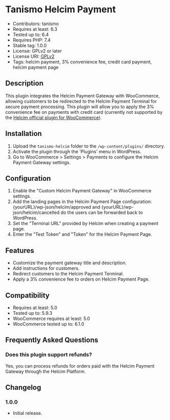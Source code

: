 # Tanismo Helcim Payment

- Contributors: tanismo
- Requires at least: 6.3
- Tested up to: 6.4
- Requires PHP: 7.4
- Stable tag: 1.0.0
- License: GPLv2 or later
- License URI: [GPLv2](https://www.gnu.org/licenses/gpl-2.0.html)
- Tags: helcim payment, 3% convenience fee, credit card payment, helcim payment page

## Description

This plugin integrates the Helcim Payment Gateway with WooCommerce, allowing customers to be redirected to the Helcim Payment Terminal for secure payment processing. This plugin will allow you to apply the 3% convenience fee on payments with credit card (currently not supported by the [Helcim official plugin for WooCommerce](https://wordpress.org/plugins/helcim-commerce-for-woocommerce/)).

## Installation

1. Upload the `tanismo-helcim` folder to the `/wp-content/plugins/` directory.
2. Activate the plugin through the 'Plugins' menu in WordPress.
3. Go to WooCommerce > Settings > Payments to configure the Helcim Payment Gateway settings.

## Configuration

1. Enable the "Custom Helcim Payment Gateway" in WooCommerce settings.
2. Add the landing pages in the Helcim Payment Page configuration: {yourURL}/wp-json/helcim/approved and {yourURL}/wp-json/helcim/cancelled do the users can be forwarded back to WordPress.
3. Set the "Terminal URL" provided by Helcim when creating a payment page.
4. Enter the "Test Token" and "Token" for the Helcim Payment Page.

## Features

- Customize the payment gateway title and description.
- Add instructions for customers.
- Redirect customers to the Helcim Payment Terminal.
- Apply a 3% convenience fee to orders on Helcim Payment Page.

## Compatibility

- Requires at least: 5.0
- Tested up to: 5.9.3
- WooCommerce requires at least: 5.0
- WooCommerce tested up to: 6.1.0

## Frequently Asked Questions

### Does this plugin support refunds?

Yes, you can process refunds for orders paid with the Helcim Payment Gateway through the Helcim Platform.

## Changelog

### 1.0.0
- Initial release.
